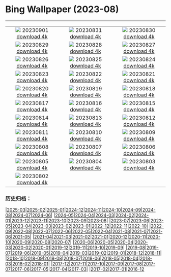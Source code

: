 # Bing Wallpaper (2023-08)
**************
| | | |
| :----: | :----: | :----: |
| ![](https://www.bing.com/th?id=OHR.TurkeyTailMush_ZH-CN9683744281_1920x1080.jpg) 20230901 [download 4k](https://www.bing.com/th?id=OHR.TurkeyTailMush_ZH-CN9683744281_UHD.jpg) | ![](https://www.bing.com/th?id=OHR.IronwoodCactus_ZH-CN9290037977_1920x1080.jpg) 20230831 [download 4k](https://www.bing.com/th?id=OHR.IronwoodCactus_ZH-CN9290037977_UHD.jpg) | ![](https://www.bing.com/th?id=OHR.NingalooShark_ZH-CN9014712175_1920x1080.jpg) 20230830 [download 4k](https://www.bing.com/th?id=OHR.NingalooShark_ZH-CN9014712175_UHD.jpg) |
| ![](https://www.bing.com/th?id=OHR.TetonBison_ZH-CN9384306649_1920x1080.jpg) 20230829 [download 4k](https://www.bing.com/th?id=OHR.TetonBison_ZH-CN9384306649_UHD.jpg) | ![](https://www.bing.com/th?id=OHR.DubrovnikHarbor_ZH-CN8590217905_1920x1080.jpg) 20230828 [download 4k](https://www.bing.com/th?id=OHR.DubrovnikHarbor_ZH-CN8590217905_UHD.jpg) | ![](https://www.bing.com/th?id=OHR.JejuIsland_ZH-CN8434910851_1920x1080.jpg) 20230827 [download 4k](https://www.bing.com/th?id=OHR.JejuIsland_ZH-CN8434910851_UHD.jpg) |
| ![](https://www.bing.com/th?id=OHR.MuseumIsland_ZH-CN8277258964_1920x1080.jpg) 20230826 [download 4k](https://www.bing.com/th?id=OHR.MuseumIsland_ZH-CN8277258964_UHD.jpg) | ![](https://www.bing.com/th?id=OHR.YellowstoneFalls_ZH-CN8050562150_1920x1080.jpg) 20230825 [download 4k](https://www.bing.com/th?id=OHR.YellowstoneFalls_ZH-CN8050562150_UHD.jpg) | ![](https://www.bing.com/th?id=OHR.SharkFinCove_ZH-CN4952934195_1920x1080.jpg) 20230824 [download 4k](https://www.bing.com/th?id=OHR.SharkFinCove_ZH-CN4952934195_UHD.jpg) |
| ![](https://www.bing.com/th?id=OHR.SkogafossWaterfall_ZH-CN4763253095_1920x1080.jpg) 20230823 [download 4k](https://www.bing.com/th?id=OHR.SkogafossWaterfall_ZH-CN4763253095_UHD.jpg) | ![](https://www.bing.com/th?id=OHR.TunisiaAmphitheatre_ZH-CN4431856872_1920x1080.jpg) 20230822 [download 4k](https://www.bing.com/th?id=OHR.TunisiaAmphitheatre_ZH-CN4431856872_UHD.jpg) | ![](https://www.bing.com/th?id=OHR.EmeraldLakeYukon_ZH-CN4281156537_1920x1080.jpg) 20230821 [download 4k](https://www.bing.com/th?id=OHR.EmeraldLakeYukon_ZH-CN4281156537_UHD.jpg) |
| ![](https://www.bing.com/th?id=OHR.StartPointLight_ZH-CN4021540566_1920x1080.jpg) 20230820 [download 4k](https://www.bing.com/th?id=OHR.StartPointLight_ZH-CN4021540566_UHD.jpg) | ![](https://www.bing.com/th?id=OHR.CameraSquirrel_ZH-CN3580119980_1920x1080.jpg) 20230819 [download 4k](https://www.bing.com/th?id=OHR.CameraSquirrel_ZH-CN3580119980_UHD.jpg) | ![](https://www.bing.com/th?id=OHR.AvatarMountain_ZH-CN3268610045_1920x1080.jpg) 20230818 [download 4k](https://www.bing.com/th?id=OHR.AvatarMountain_ZH-CN3268610045_UHD.jpg) |
| ![](https://www.bing.com/th?id=OHR.HelmckenWaterfall_ZH-CN9694510761_1920x1080.jpg) 20230817 [download 4k](https://www.bing.com/th?id=OHR.HelmckenWaterfall_ZH-CN9694510761_UHD.jpg) | ![](https://www.bing.com/th?id=OHR.KeyWestBridge_ZH-CN2540450067_1920x1080.jpg) 20230816 [download 4k](https://www.bing.com/th?id=OHR.KeyWestBridge_ZH-CN2540450067_UHD.jpg) | ![](https://www.bing.com/th?id=OHR.TaorminaSquare_ZH-CN0273325652_1920x1080.jpg) 20230815 [download 4k](https://www.bing.com/th?id=OHR.TaorminaSquare_ZH-CN0273325652_UHD.jpg) |
| ![](https://www.bing.com/th?id=OHR.GeckoLeaf_ZH-CN9908456174_1920x1080.jpg) 20230814 [download 4k](https://www.bing.com/th?id=OHR.GeckoLeaf_ZH-CN9908456174_UHD.jpg) | ![](https://www.bing.com/th?id=OHR.PerseidsOregon_ZH-CN9427980491_1920x1080.jpg) 20230813 [download 4k](https://www.bing.com/th?id=OHR.PerseidsOregon_ZH-CN9427980491_UHD.jpg) | ![](https://www.bing.com/th?id=OHR.ThreeElephants_ZH-CN8708711085_1920x1080.jpg) 20230812 [download 4k](https://www.bing.com/th?id=OHR.ThreeElephants_ZH-CN8708711085_UHD.jpg) |
| ![](https://www.bing.com/th?id=OHR.JupiterArtland_ZH-CN7955790073_1920x1080.jpg) 20230811 [download 4k](https://www.bing.com/th?id=OHR.JupiterArtland_ZH-CN7955790073_UHD.jpg) | ![](https://www.bing.com/th?id=OHR.WorldLionDay_ZH-CN0525835107_1920x1080.jpg) 20230810 [download 4k](https://www.bing.com/th?id=OHR.WorldLionDay_ZH-CN0525835107_UHD.jpg) | ![](https://www.bing.com/th?id=OHR.PandiZucchero_ZH-CN9833521922_1920x1080.jpg) 20230809 [download 4k](https://www.bing.com/th?id=OHR.PandiZucchero_ZH-CN9833521922_UHD.jpg) |
| ![](https://www.bing.com/th?id=OHR.LiQiu2023_ZH-CN9197909278_1920x1080.jpg) 20230808 [download 4k](https://www.bing.com/th?id=OHR.LiQiu2023_ZH-CN9197909278_UHD.jpg) | ![](https://www.bing.com/th?id=OHR.BodieNC_ZH-CN9027999004_1920x1080.jpg) 20230807 [download 4k](https://www.bing.com/th?id=OHR.BodieNC_ZH-CN9027999004_UHD.jpg) | ![](https://www.bing.com/th?id=OHR.NaganoPond_ZH-CN8794832798_1920x1080.jpg) 20230806 [download 4k](https://www.bing.com/th?id=OHR.NaganoPond_ZH-CN8794832798_UHD.jpg) |
| ![](https://www.bing.com/th?id=OHR.AtlanticPuffin_ZH-CN8523220989_1920x1080.jpg) 20230805 [download 4k](https://www.bing.com/th?id=OHR.AtlanticPuffin_ZH-CN8523220989_UHD.jpg) | ![](https://www.bing.com/th?id=OHR.GothicRuins_ZH-CN8317467997_1920x1080.jpg) 20230804 [download 4k](https://www.bing.com/th?id=OHR.GothicRuins_ZH-CN8317467997_UHD.jpg) | ![](https://www.bing.com/th?id=OHR.ZelenciSprings_ZH-CN8022746409_1920x1080.jpg) 20230803 [download 4k](https://www.bing.com/th?id=OHR.ZelenciSprings_ZH-CN8022746409_UHD.jpg) |
| ![](https://www.bing.com/th?id=OHR.CapitolButte_ZH-CN7707972988_1920x1080.jpg) 20230802 [download 4k](https://www.bing.com/th?id=OHR.CapitolButte_ZH-CN7707972988_UHD.jpg) |  |  |

### 历史归档：

|[2025-03](2025-03/2025-03.md)|[2025-02](2025-02/2025-02.md)|[2025-01](2025-01/2025-01.md)|[2024-12](2024-12/2024-12.md)|[2024-11](2024-11/2024-11.md)|[2024-10](2024-10/2024-10.md)|[2024-09](2024-09/2024-09.md)|[2024-08](2024-08/2024-08.md)|[2024-07](2024-07/2024-07.md)|[2024-06](2024-06/2024-06.md)|
|[2024-05](2024-05/2024-05.md)|[2024-04](2024-04/2024-04.md)|[2024-03](2024-03/2024-03.md)|[2024-02](2024-02/2024-02.md)|[2024-01](2024-01/2024-01.md)|[2023-12](2023-12/2023-12.md)|[2023-11](2023-11/2023-11.md)|[2023-10](2023-10/2023-10.md)|[2023-09](2023-09/2023-09.md)|[2023-08](2023-08/2023-08.md)|
|[2023-07](2023-07/2023-07.md)|[2023-06](2023-06/2023-06.md)|[2023-05](2023-05/2023-05.md)|[2023-04](2023-04/2023-04.md)|[2023-03](2023-03/2023-03.md)|[2023-02](2023-02/2023-02.md)|[2023-01](2023-01/2023-01.md)|[2022-12](2022-12/2022-12.md)|[2022-11](2022-11/2022-11.md)|[2022-10](2022-10/2022-10.md)|
|[2022-09](2022-09/2022-09.md)|[2022-08](2022-08/2022-08.md)|[2022-07](2022-07/2022-07.md)|[2022-06](2022-06/2022-06.md)|[2022-05](2022-05/2022-05.md)|[2022-04](2022-04/2022-04.md)|[2021-08](2021-08/2021-08.md)|[2021-07](2021-07/2021-07.md)|[2021-06](2021-06/2021-06.md)|[2021-05](2021-05/2021-05.md)|
|[2021-04](2021-04/2021-04.md)|[2021-03](2021-03/2021-03.md)|[2021-02](2021-02/2021-02.md)|[2021-01](2021-01/2021-01.md)|[2020-12](2020-12/2020-12.md)|[2020-11](2020-11/2020-11.md)|[2020-10](2020-10/2020-10.md)|[2020-09](2020-09/2020-09.md)|[2020-08](2020-08/2020-08.md)|[2020-07](2020-07/2020-07.md)|
|[2020-06](2020-06/2020-06.md)|[2020-05](2020-05/2020-05.md)|[2020-04](2020-04/2020-04.md)|[2020-03](2020-03/2020-03.md)|[2020-02](2020-02/2020-02.md)|[2020-01](2020-01/2020-01.md)|[2019-12](2019-12/2019-12.md)|[2019-11](2019-11/2019-11.md)|[2019-10](2019-10/2019-10.md)|[2019-09](2019-09/2019-09.md)|
|[2019-08](2019-08/2019-08.md)|[2019-07](2019-07/2019-07.md)|[2019-06](2019-06/2019-06.md)|[2019-05](2019-05/2019-05.md)|[2019-04](2019-04/2019-04.md)|[2019-03](2019-03/2019-03.md)|[2019-02](2019-02/2019-02.md)|[2019-01](2019-01/2019-01.md)|[2018-12](2018-12/2018-12.md)|[2018-11](2018-11/2018-11.md)|
|[2018-10](2018-10/2018-10.md)|[2018-09](2018-09/2018-09.md)|[2018-08](2018-08/2018-08.md)|[2018-07](2018-07/2018-07.md)|[2018-06](2018-06/2018-06.md)|[2018-05](2018-05/2018-05.md)|[2018-04](2018-04/2018-04.md)|[2018-03](2018-03/2018-03.md)|[2018-02](2018-02/2018-02.md)|[2018-01](2018-01/2018-01.md)|
|[2017-12](2017-12/2017-12.md)|[2017-11](2017-11/2017-11.md)|[2017-10](2017-10/2017-10.md)|[2017-09](2017-09/2017-09.md)|[2017-08](2017-08/2017-08.md)|[2017-07](2017-07/2017-07.md)|[2017-06](2017-06/2017-06.md)|[2017-05](2017-05/2017-05.md)|[2017-04](2017-04/2017-04.md)|[2017-03](2017-03/2017-03.md)|
|[2017-02](2017-02/2017-02.md)|[2017-01](2017-01/2017-01.md)|[2016-12](2016-12/2016-12.md)